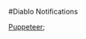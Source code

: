 #Diablo Notifications

[Puppeteer]("https://img.shields.io/static/v1?label=<Puppeteer>&message=<MESSAGE>&color=<orange>");